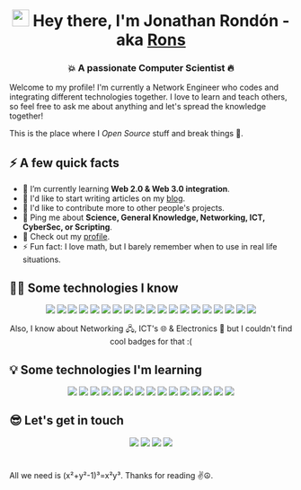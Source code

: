 <h1 align="center"> <img src="https://user-images.githubusercontent.com/42378118/110234147-e3259600-7f4e-11eb-95be-0c4047144dea.gif" width="30"> Hey there, I'm Jonathan Rondón - aka <a href="https://twitter.com/JonathanERC/">Rons</a></h1>
<h3 align="center">💥 A passionate Computer Scientist 🔥</h3>
<div>
   <p>Welcome to my profile! I'm currently a Network Engineer who codes and integrating different technologies together. I love to learn and teach others, so feel free to ask me about anything and let's spread the knowledge together!</p>
   <p>This is the place where I <i>Open Source</i> stuff and break things 🤣.</p>
</div>
<h2>⚡️ A few quick facts</h2>
<ul>
   <li> 🌱 I’m currently learning <strong>Web 2.0 & Web 3.0 integration</strong>.</li>
   <li> 📝 I'd like to start writing articles on my <a href="https://jonathanerc.github.io/">blog</a>.</li>
   <li> 🥅 I'd like to contribute more to other people's projects.</li>
   <li> 💬 Ping me about <strong>Science, General Knowledge, Networking, ICT, CyberSec, or Scripting</strong>.</li>
   <li> 📙 Check out my <a href="https://www.linkedin.com/in/jonathanerc/">profile</a>.</li>
   <li> ⚡ Fun fact: I love math, but I barely remember when to use in real life situations.</li>
</ul>
<h2 align="left">👨‍🎓 Some technologies I know</h2>
<div align="center">
   <img src="https://img.shields.io/badge/-Visual_Studio-9c00ff?style=flat-square&logo=visualstudio&logoColor=white"/>
   <img src="https://img.shields.io/badge/-VS_Code-23A9F2?style=flat-square&logo=Visual%20Studio%20Code&logoColor=white"/>
   <img src="https://img.shields.io/badge/-GNU%2FLinux-181717?style=flat-square&logo=linux&logoColor=white"/>
   <img src="https://img.shields.io/badge/-Windows-0078D6?style=flat-square&logo=windows&logoColor=white"/>
   <img src="https://img.shields.io/badge/-Docker-00599C?style=flat-square&logo=docker&logoColor=white"/>
   <img src="https://img.shields.io/badge/-kubernetes-1572B6?style=flat-square&logo=kubernetes&logoColor=white"/>
   <img src="https://img.shields.io/badge/-Github-181717?style=flat-square&logo=GitHub&logoColor=white"/>
   <img src="https://img.shields.io/badge/-Apache-D22128?style=flat-square&logo=Apache&logoColor=white"/>
   <img src="https://img.shields.io/badge/-HTML5-E34F26?style=flat-square&logo=HTML5&logoColor=white"/>
   <img src="https://img.shields.io/badge/-C%23-239120?style=flat-square&logo=c-sharp&logoColor=white"/>
   <img src="https://img.shields.io/badge/.NET-5C2D91?style=flat-square&logo=.net&logoColor=white"/>
   <img src="https://img.shields.io/badge/-Python-3776AB?style=flat-square&logo=python&logoColor=white"/>
   <img src="https://img.shields.io/badge/-Markdown-000000?style=flat-square&logo=markdown&logoColor=white"/>
   <img src="https://img.shields.io/badge/-Shell_Script-121011?style=flat-square&logo=gnu-bash&logoColor=white"/>
   <img src="https://img.shields.io/badge/-Postman-FF6C37?style=flat-square&logo=postman&logoColor=white"/>  
   <img src="https://img.shields.io/badge/-Office-D83B01?style=flat-square&logo=microsoft-office&logoColor=white"/>
   <img src="https://img.shields.io/badge/-Raspberry_Pi-DB1F48?style=flat-square&logo=raspberrypi&logoColor=white"/>
   <img src="https://img.shields.io/badge/-Arduino-00979D?style=flat-square&logo=Arduino&logoColor=white"/>
   <img src="https://img.shields.io/badge/-Assistant-4285F4?style=flat-square&logo=google%20assistant&logoColor=white"/>
   <p>Also, I know about Networking 🖧, ICT's 🌐 & Electronics 🔌 but I couldn't find cool badges for that :(</p>
</div>
<h2 align="left">💡 Some technologies I'm learning</h2>
<p align="center">  
   <img src="https://img.shields.io/badge/-CMake-%23008FBA?style=flat-square&logo=cmake&logoColor=white"/>
   <img src="https://img.shields.io/badge/-C-00599C?style=flat-square&logo=c&logoColor=white"/>
   <img src="https://img.shields.io/badge/-C%2B%2B-00599C?style=flat-square&logo=c%2B%2B&logoColor=white"/>
   <img src="https://img.shields.io/badge/-Go-00ADD8?style=flat-square&logo=go&logoColor=white"/>
   <img src="https://img.shields.io/badge/-Lua-2C2D72?style=flat-square&logo=lua&logoColor=white"/>
   <img src="https://img.shields.io/badge/-JS-%23323330?style=flat-square&logo=javascript&logoColor=%23F7DF1E"/>
   <img src="https://img.shields.io/badge/-Bootstrap-%23563D7C?style=flat-square&logo=bootstrap&logoColor=white"/>
   <img src="https://img.shields.io/badge/-CSS3-1572B6?style=flat-square&logo=css3&logoColor=white"/>
   <img src="https://img.shields.io/badge/-AWS-232F3E?style=flat-square&logo=amazon-aws&logoColor=white"/>
   <img src="https://img.shields.io/badge/-GCC-4285F4?style=flat-square&logo=google-cloud&logoColor=white"/>
   <img src="https://img.shields.io/badge/-Azure-0089D6?style=flat-square&logo=microsoft-azure&logoColor=white"/>
   <img src="https://img.shields.io/badge/-Git-F44D27?style=flat-square&logo=Git&logoColor=white"/>
   <img src="https://img.shields.io/badge/-GitLab-9c00ff?style=flat-square&logo=GitLab&logoColor=white"/>
   <img src="https://img.shields.io/badge/-BTC-000?style=flat-square&logo=bitcoin&logoColor=white"/>
   <img src="https://img.shields.io/badge/-ETH-3C3C3D?style=flat-square&logo=Ethereum&logoColor=white"/>
</p>
<h2 align="left">😎 Let's get in touch</h2>
<p align="center">
   <a href="mailto:jonathanestebanrondon@gmail.com?subject=[GitHub]%20🔥%20Howdy%20Rons"><img src="https://img.shields.io/badge/e‑mail-D14836.svg?style=for-the-badge&logo=GMail&logoColor=white"/></a>
   <a href="https://linkedin.com/in/JonathanERC"><img src="https://img.shields.io/badge/linkedin-0077B5.svg?style=for-the-badge&logo=linkedin&logoColor=white"/></a>
   <a href="https://twitter.com/JonathanERC"><img src="https://img.shields.io/badge/twitter-1DA1F2.svg?style=for-the-badge&logo=twitter&logoColor=white"/></a>
   <a href="https://instagram.com/j_rondons"><img src="https://img.shields.io/badge/instagram-E4405F.svg?style=for-the-badge&logo=instagram&logoColor=white"/></a>
</p>
<h1> </h1>
<p>All we need is (x²+y²-1)³=x²y³. Thanks for reading ✌️☮️.
<p>
